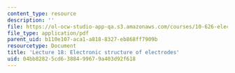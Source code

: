 ```yaml
---
content_type: resource
description: ''
file: https://ol-ocw-studio-app-qa.s3.amazonaws.com/courses/10-626-electrochemical-energy-systems-spring-2014/04bb82825cd6388499679a403d92f618_MIT10_626S14_Lec18.pdf
file_type: application/pdf
parent_uid: b110e107-aca1-a818-8327-eb868ff7909b
resourcetype: Document
title: 'Lecture 18: Electronic structure of electrodes'
uid: 04bb8282-5cd6-3884-9967-9a403d92f618
---
```

